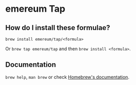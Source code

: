 # emereum Tap

## How do I install these formulae?

`brew install emereum/tap/<formula>`

Or `brew tap emereum/tap` and then `brew install <formula>`.

## Documentation

`brew help`, `man brew` or check [Homebrew's documentation](https://docs.brew.sh).

